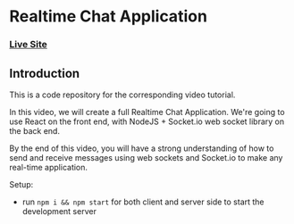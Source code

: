 # Realtime Chat Application

### [Live Site](https://www.twitter.com)

## Introduction

This is a code repository for the corresponding video tutorial.

In this video, we will create a full Realtime Chat Application. We're going to use React on the front end, with NodeJS + Socket.io web socket library on the back end.

By the end of this video, you will have a strong understanding of how to send and receive messages using web sockets and Socket.io to make any real-time application.

Setup:

- run `npm i && npm start` for both client and server side to start the development server
